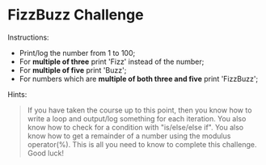 # FizzBuzz Challenge

Instructions:

* Print/log the number from 1 to 100;
* For **multiple of three** print 'Fizz' instead of the number;
* For **multiple of five** print 'Buzz';
* For numbers which are **multiple of both three and five** print 'FizzBuzz';

Hints:

> If you have taken the course up to this point, then you know how to write a loop and output/log something for each iteration. You also know how to check for a condition with "is/else/else if". You also know how to get a remainder of a number using the modulus operator(%). This is all you need to know to complete this challenge. Good luck!